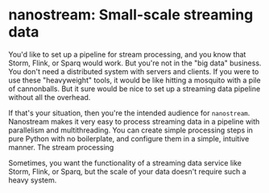 # nanostream: Small-scale streaming data

You'd like to set up a pipeline for stream processing, and you know
that Storm, Flink, or Sparq would work. But you're not in the
"big data" business. You don't need a distributed system with servers
and clients. If you were to use these "heavyweight" tools, it would
be like hitting a mosquito with a pile of cannonballs. But it sure
would be nice to set up a streaming data pipeline without all the
overhead.

If that's your situation, then you're the intended audience for
`nanostream`. Nanostream makes it very easy to process streaming
data in a pipeline with parallelism and multithreading. You can
create simple processing steps in pure Python with no boilerplate,
and configure them in a simple, intuitive manner. The stream processing

Sometimes, you want the functionality of a streaming data service like
Storm, Flink, or Sparq, but the scale of your data doesn't require
such a heavy system.
